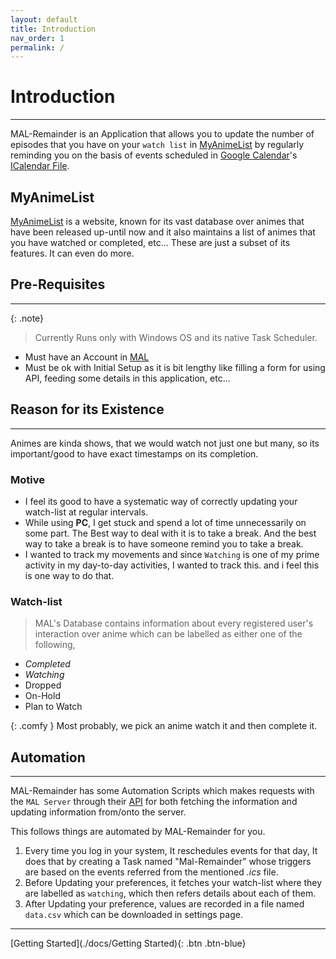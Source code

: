 ```yaml
---
layout: default
title: Introduction
nav_order: 1
permalink: /
---
```

# Introduction
---

MAL-Remainder is an Application that allows you to update the number of episodes that you have on your `watch list` in [MyAnimeList](https://myanimelist.net "MyAnimeList") by regularly reminding you on the basis of events scheduled in [Google Calendar](https://www.google.com/calendar/about/ "Google Calendar")'s [ICalendar File](https://en.wikipedia.org/wiki/ICalendar ".ics file").


## MyAnimeList

[MyAnimeList](https://myanimelist.net "MyAnimeList") is a website, known for its vast database over animes that have been released up-until now and it also maintains a list of animes that you have watched or completed, etc... These are just a subset of its features. It can even do more. 


## Pre-Requisites
---

{: .note}

> Currently Runs only with Windows OS and its native Task Scheduler.

-   Must have an Account in [MAL](https://myanimelist.net "MyAnimeList")
-   Must be ok with Initial Setup as it is bit lengthy like filling a form for using API, feeding some details in this application, etc...


## Reason for its Existence
---

Animes are kinda shows, that we would watch not just one but many, so its important/good to have exact timestamps on its completion.


### Motive

>
-   I feel its good to have a systematic way of correctly updating your watch-list at regular intervals.
-   While using **PC**, I get stuck and spend a lot of time unnecessarily on some part. The Best way to deal with it is to take a break. And the best way to take a break is to have someone remind you to take a break.
- I wanted to track my movements and since `Watching` is one of my prime activity in my day-to-day activities, I wanted to track this. and i feel this is one way to do that.

### Watch-list

>MAL's Database contains information about every registered user's interaction over anime which can be labelled as either one of the following,

>
-   _Completed_
-   _Watching_
-   Dropped
-   On-Hold
-   Plan to Watch

{: .comfy }
Most probably, we pick an anime watch it and then complete it.

## Automation
---
   
MAL-Remainder has some Automation Scripts which makes requests with the `MAL Server` through their [API](https://myanimelist.net/apiconfig/references/api/v2 "Offical API") for both fetching the information and updating information from/onto the server.

This follows things are automated by MAL-Remainder for you.

>
1.  Every time you log in your system, It reschedules events for that day, It does that by creating a Task named "Mal-Remainder" whose triggers are based on the events referred from the mentioned _.ics_ file.
2. Before Updating your preferences, it fetches your watch-list where they are labelled as `watching`, which then refers details about each of them.
3. After Updating your preference, values are recorded in a file named `data.csv` which can be downloaded in settings page.

----

[Getting Started](./docs/Getting Started){: .btn .btn-blue}